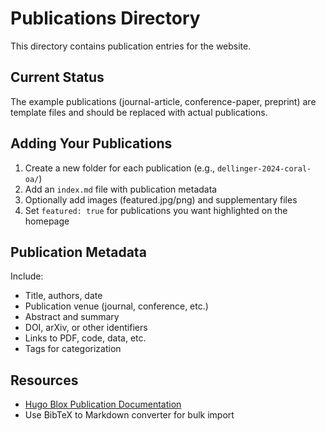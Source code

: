 # Publications Directory

This directory contains publication entries for the website.

## Current Status

The example publications (journal-article, conference-paper, preprint) are template files and should be replaced with actual publications.

## Adding Your Publications

1. Create a new folder for each publication (e.g., `dellinger-2024-coral-oa/`)
2. Add an `index.md` file with publication metadata
3. Optionally add images (featured.jpg/png) and supplementary files
4. Set `featured: true` for publications you want highlighted on the homepage

## Publication Metadata

Include:
- Title, authors, date
- Publication venue (journal, conference, etc.)
- Abstract and summary
- DOI, arXiv, or other identifiers
- Links to PDF, code, data, etc.
- Tags for categorization

## Resources

- [Hugo Blox Publication Documentation](https://docs.hugoblox.com/content/publications/)
- Use BibTeX to Markdown converter for bulk import

